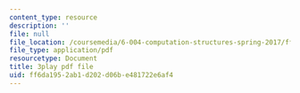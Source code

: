 ```yaml
---
content_type: resource
description: ''
file: null
file_location: /coursemedia/6-004-computation-structures-spring-2017/ff6da1952ab1d202d06be481722e6af4_v-5w8ZDIa4w.pdf
file_type: application/pdf
resourcetype: Document
title: 3play pdf file
uid: ff6da195-2ab1-d202-d06b-e481722e6af4
---
```

